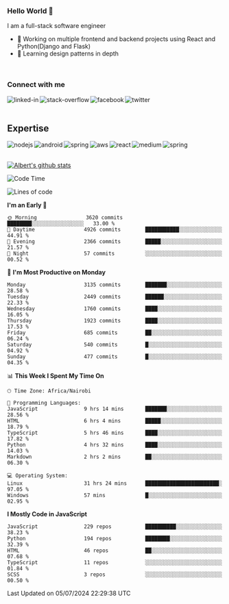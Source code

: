 

### Hello World 👋
I am a full-stack software engineer
- 🔭 Working on multiple frontend and backend projects using React and Python(Django and Flask)
- 🌱 Learning design patterns in depth

<br>

### Connect with me

[<img align="left" alt="linked-in" src="https://img.shields.io/badge/linkedin-%230077B5.svg?&style=for-the-badge&logo=linkedin&logoColor=white" />](https://www.linkedin.com/in/albert-byrone/)

<!-- [<img align="left" alt="medium" src="https://img.shields.io/badge/medium-%2312100E.svg?&style=for-the-badge&logo=medium&logoColor=white" />](https://56faisal.medium.com/) -->

[<img align="left" alt="stack-overflow" src="https://img.shields.io/badge/stack%20overflow-FE7A16?logo=stack-overflow&logoColor=white&style=for-the-badge" />](https://stackoverflow.com/users/11916317/albert-byrone)

[<img align="left" alt="facebook" src="https://img.shields.io/badge/facebook-%231877F2.svg?&style=for-the-badge&logo=facebook&logoColor=white" />](https://web.facebook.com/albert.byrone.1/)

[<img align="left" alt="twitter" src="https://img.shields.io/badge/twitter-%231DA1F2.svg?&style=for-the-badge&logo=twitter&logoColor=white" />](https://twitter.com/byrone_albert)

<br>

<br>

## Expertise
<img align="left" alt="nodejs" src="https://img.shields.io/badge/python%20-%2343853D.svg?&style=for-the-badge&logo=node.js&logoColor=white" />
<img align="left" alt="android" src="https://img.shields.io/badge/Flask-3DDC84?logo=android&logoColor=white&style=for-the-badge" />
<img align="left" alt="spring" src="https://img.shields.io/badge/drf%20-%236DB33F.svg?&style=for-the-badge&logo=spring&logoColor=white" />
<img align="left" alt="aws" src="https://img.shields.io/badge/django%20AWS-%23232F3E?logo=amazon-aws&logoColor=white&style=for-the-badge" />
<img align="left" alt="react" src="https://img.shields.io/badge/react%20-%2320232a.svg?&style=for-the-badge&logo=react&logoColor=%2361DAFB" />
<img align="left" alt="medium" src="https://img.shields.io/badge/Angular-%23316192.svg?&style=for-the-badge&logo=postgresql&logoColor=white" />
<img align="left" alt="spring" src="https://img.shields.io/badge/Javascript%20-%236DB33F.svg?&style=for-the-badge&logo=spring&logoColor=white" />
<br>
<br>


[![Albert's github stats](https://github-readme-stats.vercel.app/api?username=Albert-Byrone&count_private=true&show_icons=true&theme=radical&hide_rank=false)](https://github.com/anuraghazra/github-readme-stats)

<!-- [![Top Langs](https://github-readme-stats.vercel.app/api/top-langs/?username=Albert-Byrone&layout=compact)](https://github.com/anuraghazra/github-readme-stats) -->

<!--
**Albert-Byrone/Albert-Byrone** is a ✨ _special_ ✨ repository because its `README.md` (this file) appears on your GitHub profile.

Here are some ideas to get you started:

- 🔭 I’m currently working on ...
- 🌱 I’m currently learning ...
- 👯 I’m looking to collaborate on ...
- 🤔 I’m looking for help with ...
- 💬 Ask me about ...
- 📫 How to reach me: ...
- 😄 Pronouns: ...
- ⚡ Fun fact: ...
-->


<!--START_SECTION:waka-->
![Code Time](http://img.shields.io/badge/Code%20Time-1%2C242%20hrs%2021%20mins-blue)

![Lines of code](https://img.shields.io/badge/From%20Hello%20World%20I%27ve%20Written-65.5%20million%20lines%20of%20code-blue)

**I'm an Early 🐤** 

```text
🌞 Morning                3620 commits        ████████░░░░░░░░░░░░░░░░░   33.00 % 
🌆 Daytime                4926 commits        ███████████░░░░░░░░░░░░░░   44.91 % 
🌃 Evening                2366 commits        █████░░░░░░░░░░░░░░░░░░░░   21.57 % 
🌙 Night                  57 commits          ░░░░░░░░░░░░░░░░░░░░░░░░░   00.52 % 
```
📅 **I'm Most Productive on Monday** 

```text
Monday                   3135 commits        ███████░░░░░░░░░░░░░░░░░░   28.58 % 
Tuesday                  2449 commits        ██████░░░░░░░░░░░░░░░░░░░   22.33 % 
Wednesday                1760 commits        ████░░░░░░░░░░░░░░░░░░░░░   16.05 % 
Thursday                 1923 commits        ████░░░░░░░░░░░░░░░░░░░░░   17.53 % 
Friday                   685 commits         ██░░░░░░░░░░░░░░░░░░░░░░░   06.24 % 
Saturday                 540 commits         █░░░░░░░░░░░░░░░░░░░░░░░░   04.92 % 
Sunday                   477 commits         █░░░░░░░░░░░░░░░░░░░░░░░░   04.35 % 
```


📊 **This Week I Spent My Time On** 

```text
🕑︎ Time Zone: Africa/Nairobi

💬 Programming Languages: 
JavaScript               9 hrs 14 mins       ███████░░░░░░░░░░░░░░░░░░   28.56 % 
HTML                     6 hrs 4 mins        █████░░░░░░░░░░░░░░░░░░░░   18.79 % 
TypeScript               5 hrs 46 mins       ████░░░░░░░░░░░░░░░░░░░░░   17.82 % 
Python                   4 hrs 32 mins       ████░░░░░░░░░░░░░░░░░░░░░   14.03 % 
Markdown                 2 hrs 2 mins        ██░░░░░░░░░░░░░░░░░░░░░░░   06.30 % 

💻 Operating System: 
Linux                    31 hrs 24 mins      ████████████████████████░   97.05 % 
Windows                  57 mins             █░░░░░░░░░░░░░░░░░░░░░░░░   02.95 % 
```

**I Mostly Code in JavaScript** 

```text
JavaScript               229 repos           ██████████░░░░░░░░░░░░░░░   38.23 % 
Python                   194 repos           ████████░░░░░░░░░░░░░░░░░   32.39 % 
HTML                     46 repos            ██░░░░░░░░░░░░░░░░░░░░░░░   07.68 % 
TypeScript               11 repos            ░░░░░░░░░░░░░░░░░░░░░░░░░   01.84 % 
SCSS                     3 repos             ░░░░░░░░░░░░░░░░░░░░░░░░░   00.50 % 
```




 Last Updated on 05/07/2024 22:29:38 UTC
<!--END_SECTION:waka-->
